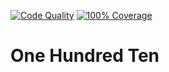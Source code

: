[![Code Quality](https://github.com/seamuslowry/one-hundred-ten-functions/actions/workflows/lint.yaml/badge.svg?branch=main)](https://github.com/seamuslowry/one-hundred-ten-functions/actions/workflows/lint.yaml)
[![100% Coverage](https://github.com/seamuslowry/one-hundred-ten-functions/actions/workflows/coverage.yaml/badge.svg?branch=main)](https://github.com/seamuslowry/one-hundred-ten-functions/actions/workflows/coverage.yaml)

# One Hundred Ten
